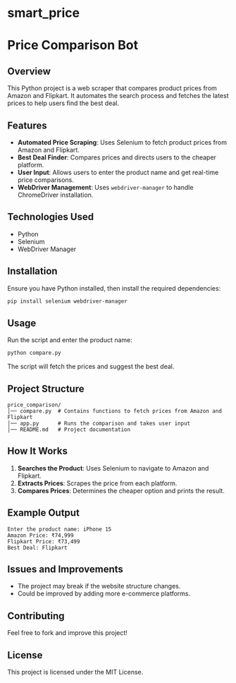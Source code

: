 # smart_price
# Price Comparison Bot

## Overview
This Python project is a web scraper that compares product prices from Amazon and Flipkart. It automates the search process and fetches the latest prices to help users find the best deal.

## Features
- **Automated Price Scraping**: Uses Selenium to fetch product prices from Amazon and Flipkart.
- **Best Deal Finder**: Compares prices and directs users to the cheaper platform.
- **User Input**: Allows users to enter the product name and get real-time price comparisons.
- **WebDriver Management**: Uses `webdriver-manager` to handle ChromeDriver installation.

## Technologies Used
- Python
- Selenium
- WebDriver Manager

## Installation
Ensure you have Python installed, then install the required dependencies:
```bash
pip install selenium webdriver-manager
```

## Usage
Run the script and enter the product name:
```bash
python compare.py
```
The script will fetch the prices and suggest the best deal.

## Project Structure
```
price_comparison/
│── compare.py  # Contains functions to fetch prices from Amazon and Flipkart
│── app.py      # Runs the comparison and takes user input
│── README.md   # Project documentation
```

## How It Works
1. **Searches the Product**: Uses Selenium to navigate to Amazon and Flipkart.
2. **Extracts Prices**: Scrapes the price from each platform.
3. **Compares Prices**: Determines the cheaper option and prints the result.

## Example Output
```
Enter the product name: iPhone 15
Amazon Price: ₹74,999
Flipkart Price: ₹73,499
Best Deal: Flipkart
```

## Issues and Improvements
- The project may break if the website structure changes.
- Could be improved by adding more e-commerce platforms.

## Contributing
Feel free to fork and improve this project!

## License
This project is licensed under the MIT License.

